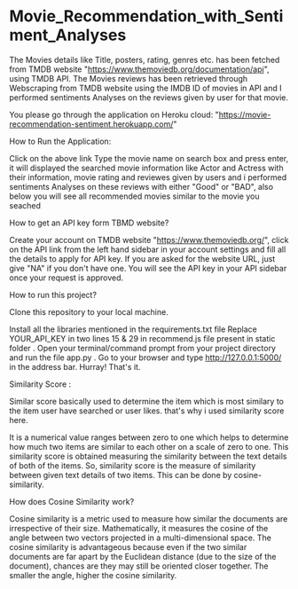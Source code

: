 # Movie_Recommendation_with_Sentiment_Analyses
The Movies details like Title, posters, rating, genres etc. has been fetched from TMDB website "https://www.themoviedb.org/documentation/api", using TMDB API. The Movies reviews has been retrieved through Webscraping from TMDB website using the IMDB ID of movies in API and I performed sentiments Analyses on the reviews given by user for that movie.

You please go through the application on Heroku cloud: "https://movie-recommendation-sentiment.herokuapp.com/"

How to Run the Application:

Click on the above link
Type the movie name on search box and press enter, it will displayed the searched movie information like Actor and Actress with their information, movie rating and reviewes given by users and i performed sentiments Analyses on these reviews with either "Good" or "BAD", also below you will see all recommended movies similar to the movie you seached

How to get an API key form TBMD website?

Create your account on TMDB website "https://www.themoviedb.org/", click on the API link from the left hand sidebar in your account settings and fill all the details to apply for API key. If you are asked for the website URL, just give "NA" if you don't have one. You will see the API key in your API sidebar once your request is approved.

How to run this project?

Clone this repository to your local machine.

Install all the libraries mentioned in the requirements.txt file
Replace YOUR_API_KEY in two lines 15 & 29 in recommend.js file present in static folder .
Open your terminal/command prompt from your project directory and run the file app.py .
Go to your browser and type http://127.0.0.1:5000/ in the address bar.
Hurray! That's it.


Similarity Score :

Similar score basically used to determine the item which is most similary to the item user have searched or user likes. that's why i used similarity score here.

It is a numerical value ranges between zero to one which helps to determine how much two items are similar to each other on a scale of zero to one. This similarity score is obtained measuring the similarity between the text details of both of the items. So, similarity score is the measure of similarity between given text details of two items. This can be done by cosine-similarity.

How does Cosine Similarity work?

Cosine similarity is a metric used to measure how similar the documents are irrespective of their size. Mathematically, it measures the cosine of the angle between two vectors projected in a multi-dimensional space. The cosine similarity is advantageous because even if the two similar documents are far apart by the Euclidean distance (due to the size of the document), chances are they may still be oriented closer together. The smaller the angle, higher the cosine similarity.



